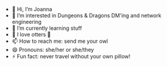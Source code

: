 - 👋 Hi, I’m Joanna
- 👀 I’m interested in Dungeons & Dragons DM'ing and network engineering
- 🌱 I’m currently learning stuff
- 💞️ I love otters 🦦
- 📫 How to reach me: send me your owl
- 😄 Pronouns: she/her or she/they
- ⚡ Fun fact: never travel without your own pillow!
